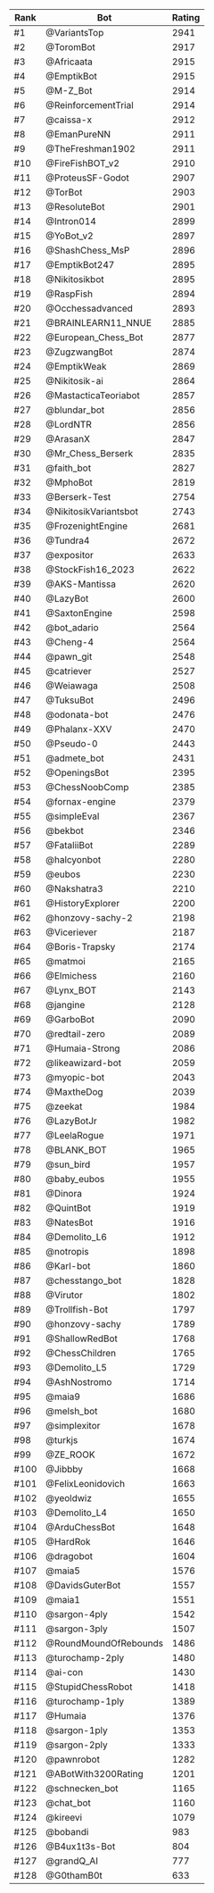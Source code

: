 Rank|Bot|Rating
---|---|---
#1|@VariantsTop|2941
#2|@ToromBot|2917
#3|@Africaata|2915
#4|@EmptikBot|2915
#5|@M-Z_Bot|2914
#6|@ReinforcementTrial|2914
#7|@caissa-x|2912
#8|@EmanPureNN|2911
#9|@TheFreshman1902|2911
#10|@FireFishBOT_v2|2910
#11|@ProteusSF-Godot|2907
#12|@TorBot|2903
#13|@ResoluteBot|2901
#14|@Intron014|2899
#15|@YoBot_v2|2897
#16|@ShashChess_MsP|2896
#17|@EmptikBot247|2895
#18|@Nikitosikbot|2895
#19|@RaspFish|2894
#20|@Occhessadvanced|2893
#21|@BRAINLEARN11_NNUE|2885
#22|@European_Chess_Bot|2877
#23|@ZugzwangBot|2874
#24|@EmptikWeak|2869
#25|@Nikitosik-ai|2864
#26|@MastacticaTeoriabot|2857
#27|@blundar_bot|2856
#28|@LordNTR|2856
#29|@ArasanX|2847
#30|@Mr_Chess_Berserk|2835
#31|@faith_bot|2827
#32|@MphoBot|2819
#33|@Berserk-Test|2754
#34|@NikitosikVariantsbot|2743
#35|@FrozenightEngine|2681
#36|@Tundra4|2672
#37|@expositor|2633
#38|@StockFish16_2023|2622
#39|@AKS-Mantissa|2620
#40|@LazyBot|2600
#41|@SaxtonEngine|2598
#42|@bot_adario|2564
#43|@Cheng-4|2564
#44|@pawn_git|2548
#45|@catriever|2527
#46|@Weiawaga|2508
#47|@TuksuBot|2496
#48|@odonata-bot|2476
#49|@Phalanx-XXV|2470
#50|@Pseudo-0|2443
#51|@admete_bot|2431
#52|@OpeningsBot|2395
#53|@ChessNoobComp|2385
#54|@fornax-engine|2379
#55|@simpleEval|2367
#56|@bekbot|2346
#57|@FataliiBot|2289
#58|@halcyonbot|2280
#59|@eubos|2230
#60|@Nakshatra3|2210
#61|@HistoryExplorer|2200
#62|@honzovy-sachy-2|2198
#63|@Viceriever|2187
#64|@Boris-Trapsky|2174
#65|@matmoi|2165
#66|@Elmichess|2160
#67|@Lynx_BOT|2143
#68|@jangine|2128
#69|@GarboBot|2090
#70|@redtail-zero|2089
#71|@Humaia-Strong|2086
#72|@likeawizard-bot|2059
#73|@myopic-bot|2043
#74|@MaxtheDog|2039
#75|@zeekat|1984
#76|@LazyBotJr|1982
#77|@LeelaRogue|1971
#78|@BLANK_BOT|1965
#79|@sun_bird|1957
#80|@baby_eubos|1955
#81|@Dinora|1924
#82|@QuintBot|1919
#83|@NatesBot|1916
#84|@Demolito_L6|1912
#85|@notropis|1898
#86|@Karl-bot|1860
#87|@chesstango_bot|1828
#88|@Virutor|1802
#89|@Trollfish-Bot|1797
#90|@honzovy-sachy|1789
#91|@ShallowRedBot|1768
#92|@ChessChildren|1765
#93|@Demolito_L5|1729
#94|@AshNostromo|1714
#95|@maia9|1686
#96|@melsh_bot|1680
#97|@simplexitor|1678
#98|@turkjs|1674
#99|@ZE_ROOK|1672
#100|@Jibbby|1668
#101|@FelixLeonidovich|1663
#102|@yeoldwiz|1655
#103|@Demolito_L4|1650
#104|@ArduChessBot|1648
#105|@HardRok|1646
#106|@dragobot|1604
#107|@maia5|1576
#108|@DavidsGuterBot|1557
#109|@maia1|1551
#110|@sargon-4ply|1542
#111|@sargon-3ply|1507
#112|@RoundMoundOfRebounds|1486
#113|@turochamp-2ply|1480
#114|@ai-con|1430
#115|@StupidChessRobot|1418
#116|@turochamp-1ply|1389
#117|@Humaia|1376
#118|@sargon-1ply|1353
#119|@sargon-2ply|1333
#120|@pawnrobot|1282
#121|@ABotWith3200Rating|1201
#122|@schnecken_bot|1165
#123|@chat_bot|1160
#124|@kireevi|1079
#125|@bobandi|983
#126|@B4ux1t3s-Bot|804
#127|@grandQ_AI|777
#128|@G0thamB0t|633
